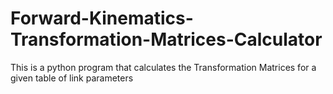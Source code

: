 # Forward-Kinematics-Transformation-Matrices-Calculator
This is a python program that calculates the Transformation Matrices for a given table of link parameters

